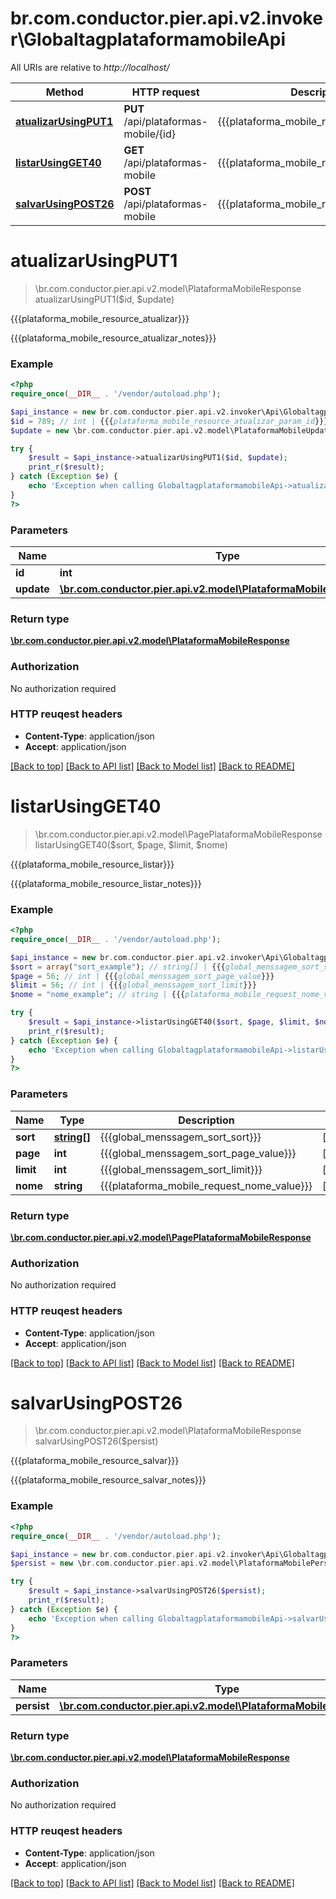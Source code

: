 # br.com.conductor.pier.api.v2.invoker\GlobaltagplataformamobileApi

All URIs are relative to *http://localhost/*

Method | HTTP request | Description
------------- | ------------- | -------------
[**atualizarUsingPUT1**](GlobaltagplataformamobileApi.md#atualizarUsingPUT1) | **PUT** /api/plataformas-mobile/{id} | {{{plataforma_mobile_resource_atualizar}}}
[**listarUsingGET40**](GlobaltagplataformamobileApi.md#listarUsingGET40) | **GET** /api/plataformas-mobile | {{{plataforma_mobile_resource_listar}}}
[**salvarUsingPOST26**](GlobaltagplataformamobileApi.md#salvarUsingPOST26) | **POST** /api/plataformas-mobile | {{{plataforma_mobile_resource_salvar}}}


# **atualizarUsingPUT1**
> \br.com.conductor.pier.api.v2.model\PlataformaMobileResponse atualizarUsingPUT1($id, $update)

{{{plataforma_mobile_resource_atualizar}}}

{{{plataforma_mobile_resource_atualizar_notes}}}

### Example 
```php
<?php
require_once(__DIR__ . '/vendor/autoload.php');

$api_instance = new br.com.conductor.pier.api.v2.invoker\Api\GlobaltagplataformamobileApi();
$id = 789; // int | {{{plataforma_mobile_resource_atualizar_param_id}}}
$update = new \br.com.conductor.pier.api.v2.model\PlataformaMobileUpdateValue_(); // \br.com.conductor.pier.api.v2.model\PlataformaMobileUpdateValue_ | update

try { 
    $result = $api_instance->atualizarUsingPUT1($id, $update);
    print_r($result);
} catch (Exception $e) {
    echo 'Exception when calling GlobaltagplataformamobileApi->atualizarUsingPUT1: ', $e->getMessage(), "\n";
}
?>
```

### Parameters

Name | Type | Description  | Notes
------------- | ------------- | ------------- | -------------
 **id** | **int**| {{{plataforma_mobile_resource_atualizar_param_id}}} | 
 **update** | [**\br.com.conductor.pier.api.v2.model\PlataformaMobileUpdateValue_**](\br.com.conductor.pier.api.v2.model\PlataformaMobileUpdateValue_.md)| update | 

### Return type

[**\br.com.conductor.pier.api.v2.model\PlataformaMobileResponse**](PlataformaMobileResponse.md)

### Authorization

No authorization required

### HTTP reuqest headers

 - **Content-Type**: application/json
 - **Accept**: application/json

[[Back to top]](#) [[Back to API list]](../README.md#documentation-for-api-endpoints) [[Back to Model list]](../README.md#documentation-for-models) [[Back to README]](../README.md)

# **listarUsingGET40**
> \br.com.conductor.pier.api.v2.model\PagePlataformaMobileResponse listarUsingGET40($sort, $page, $limit, $nome)

{{{plataforma_mobile_resource_listar}}}

{{{plataforma_mobile_resource_listar_notes}}}

### Example 
```php
<?php
require_once(__DIR__ . '/vendor/autoload.php');

$api_instance = new br.com.conductor.pier.api.v2.invoker\Api\GlobaltagplataformamobileApi();
$sort = array("sort_example"); // string[] | {{{global_menssagem_sort_sort}}}
$page = 56; // int | {{{global_menssagem_sort_page_value}}}
$limit = 56; // int | {{{global_menssagem_sort_limit}}}
$nome = "nome_example"; // string | {{{plataforma_mobile_request_nome_value}}}

try { 
    $result = $api_instance->listarUsingGET40($sort, $page, $limit, $nome);
    print_r($result);
} catch (Exception $e) {
    echo 'Exception when calling GlobaltagplataformamobileApi->listarUsingGET40: ', $e->getMessage(), "\n";
}
?>
```

### Parameters

Name | Type | Description  | Notes
------------- | ------------- | ------------- | -------------
 **sort** | [**string[]**](string.md)| {{{global_menssagem_sort_sort}}} | [optional] 
 **page** | **int**| {{{global_menssagem_sort_page_value}}} | [optional] 
 **limit** | **int**| {{{global_menssagem_sort_limit}}} | [optional] 
 **nome** | **string**| {{{plataforma_mobile_request_nome_value}}} | [optional] 

### Return type

[**\br.com.conductor.pier.api.v2.model\PagePlataformaMobileResponse**](PagePlataformaMobileResponse.md)

### Authorization

No authorization required

### HTTP reuqest headers

 - **Content-Type**: application/json
 - **Accept**: application/json

[[Back to top]](#) [[Back to API list]](../README.md#documentation-for-api-endpoints) [[Back to Model list]](../README.md#documentation-for-models) [[Back to README]](../README.md)

# **salvarUsingPOST26**
> \br.com.conductor.pier.api.v2.model\PlataformaMobileResponse salvarUsingPOST26($persist)

{{{plataforma_mobile_resource_salvar}}}

{{{plataforma_mobile_resource_salvar_notes}}}

### Example 
```php
<?php
require_once(__DIR__ . '/vendor/autoload.php');

$api_instance = new br.com.conductor.pier.api.v2.invoker\Api\GlobaltagplataformamobileApi();
$persist = new \br.com.conductor.pier.api.v2.model\PlataformaMobilePersistValue_(); // \br.com.conductor.pier.api.v2.model\PlataformaMobilePersistValue_ | persist

try { 
    $result = $api_instance->salvarUsingPOST26($persist);
    print_r($result);
} catch (Exception $e) {
    echo 'Exception when calling GlobaltagplataformamobileApi->salvarUsingPOST26: ', $e->getMessage(), "\n";
}
?>
```

### Parameters

Name | Type | Description  | Notes
------------- | ------------- | ------------- | -------------
 **persist** | [**\br.com.conductor.pier.api.v2.model\PlataformaMobilePersistValue_**](\br.com.conductor.pier.api.v2.model\PlataformaMobilePersistValue_.md)| persist | 

### Return type

[**\br.com.conductor.pier.api.v2.model\PlataformaMobileResponse**](PlataformaMobileResponse.md)

### Authorization

No authorization required

### HTTP reuqest headers

 - **Content-Type**: application/json
 - **Accept**: application/json

[[Back to top]](#) [[Back to API list]](../README.md#documentation-for-api-endpoints) [[Back to Model list]](../README.md#documentation-for-models) [[Back to README]](../README.md)

